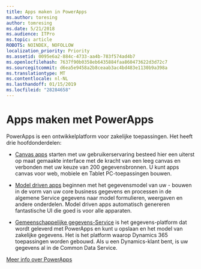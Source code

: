 ```yaml
---
title: Apps maken in PowerApps
ms.author: toresing
author: tomresing
ms.date: 5/21/2018
ms.audience: ITPro
ms.topic: article
ROBOTS: NOINDEX, NOFOLLOW
localization_priority: Priority
ms.assetid: 0095e6a2-884c-4733-aa4b-783f574ad4b7
ms.openlocfilehash: 7637f90b0358eb6435884faa860473622d3d72c7
ms.sourcegitcommit: d6ea5e9458a2b8ceaab3ac4bd483e1130b9a398a
ms.translationtype: MT
ms.contentlocale: nl-NL
ms.lasthandoff: 01/15/2019
ms.locfileid: "28284658"
---
```

# <a name="create-apps-with-powerapps"></a>Apps maken met PowerApps

PowerApps is een ontwikkelplatform voor zakelijke toepassingen. Het heeft drie hoofdonderdelen: 
  
- [Canvas apps](https://go.microsoft.com/fwlink/?linkid=874495) starten met uw gebruikerservaring besteed hier een uiterst op maat gemaakte interface met de kracht van een leeg canvas en verbonden met uw keuze van 200 gegevensbronnen. U kunt apps canvas voor web, mobiele en Tablet PC-toepassingen bouwen. 
    
- [Model driven apps](https://go.microsoft.com/fwlink/?linkid=874496) beginnen met het gegevensmodel van uw - bouwen in de vorm van uw core business gegevens en processen in de algemene Service gegevens naar model formulieren, weergaven en andere onderdelen. Model driven apps automatisch genereren fantastische UI die goed is voor alle apparaten. 
    
- [Gemeenschappelijke gegevens-Service](https://go.microsoft.com/fwlink/?linkid=874497) is het gegevens-platform dat wordt geleverd met PowerApps en kunt u opslaan en het model van zakelijke gegevens. Het is het platform waarop Dynamics 365 toepassingen worden gebouwd. Als u een Dynamics-klant bent, is uw gegevens al in de Common Data Service. 
    
[Meer info over PowerApps](https://go.microsoft.com/fwlink/?linkid=874498)
  

